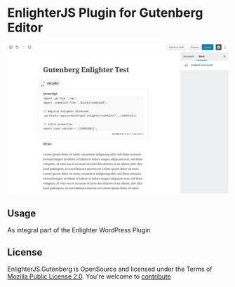 EnlighterJS Plugin for Gutenberg Editor
=========================================

![Gutenberg Editor Integration](assets/enlighterjs_gutenberg_test.png)

Usage
----------------------------------------------

As integral part of the Enlighter WordPress Plugin

License
----------------------------------------------

EnlighterJS.Gutenberg is OpenSource and licensed under the Terms of [Mozilla Public License 2.0](https://opensource.org/licenses/MPL-2.0). You're welcome to [contribute](docs/CONTRIBUTING.md)